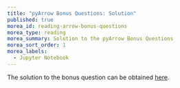 ```yaml
---
title: "pyArrow Bonus Questions: Solution" 
published: true
morea_id: reading-arrow-bonus-questions
morea_type: reading
morea_summary: Solution to the pyArrow Bonus Questions
morea_sort_order: 1
morea_labels:
  - Jupyter Notebook
---
```


The solution to the bonus question can be obtained [here](resources/solution_bonus_questions.ipynb).